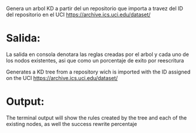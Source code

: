 Genera un arbol KD a partir del un repositorio que importa a travez del ID del repositorio en el UCI https://archive.ics.uci.edu/dataset/

<h1>Salida:</h1>
  La salida en consola denotara las reglas creadas por el arbol y cada uno de los nodos existentes, asi que como un porcentaje de exito por reescritura

Generates a KD tree from a repository wich is imported with the ID assigned on the UCI https://archive.ics.uci.edu/dataset/

<h1>Output:</h1>
  The terminal output will show the rules created by the tree and each of the existing nodes, as well the success rewrite percentaje


